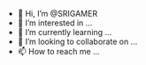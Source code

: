 - 👋 Hi, I’m @SRIGAMER
- 👀 I’m interested in ...
- 🌱 I’m currently learning ...
- 💞️ I’m looking to collaborate on ...
- 📫 How to reach me ...

<!---
SRIGAMER/SRIGAMER is a ✨ special ✨ repository because its `README.md` (this file) appears on your GitHub profile.
You can click the Preview link to take a look at your changes.
--->
